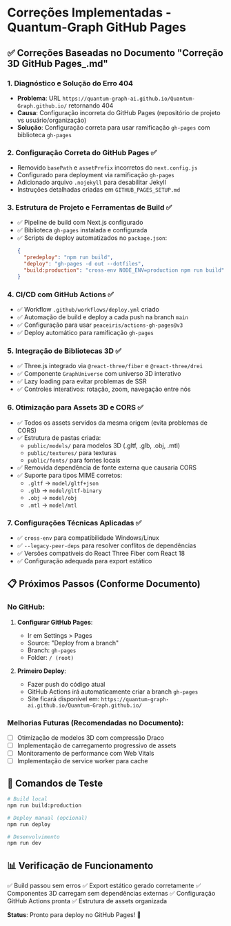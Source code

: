 # Correções Implementadas - Quantum-Graph GitHub Pages

## ✅ Correções Baseadas no Documento "Correção 3D GitHub Pages_.md"

### 1. **Diagnóstico e Solução do Erro 404**
- **Problema**: URL `https://quantum-graph-ai.github.io/Quantum-Graph.github.io/` retornando 404
- **Causa**: Configuração incorreta do GitHub Pages (repositório de projeto vs usuário/organização)
- **Solução**: Configuração correta para usar ramificação `gh-pages` com biblioteca `gh-pages`

### 2. **Configuração Correta do GitHub Pages** ✅
- Removido `basePath` e `assetPrefix` incorretos do `next.config.js`
- Configurado para deployment via ramificação `gh-pages`
- Adicionado arquivo `.nojekyll` para desabilitar Jekyll
- Instruções detalhadas criadas em `GITHUB_PAGES_SETUP.md`

### 3. **Estrutura de Projeto e Ferramentas de Build** ✅
- ✅ Pipeline de build com Next.js configurado
- ✅ Biblioteca `gh-pages` instalada e configurada
- ✅ Scripts de deploy automatizados no `package.json`:
  ```json
  {
    "predeploy": "npm run build",
    "deploy": "gh-pages -d out --dotfiles",
    "build:production": "cross-env NODE_ENV=production npm run build"
  }
  ```

### 4. **CI/CD com GitHub Actions** ✅
- ✅ Workflow `.github/workflows/deploy.yml` criado
- ✅ Automação de build e deploy a cada push na branch `main`
- ✅ Configuração para usar `peaceiris/actions-gh-pages@v3`
- ✅ Deploy automático para ramificação `gh-pages`

### 5. **Integração de Bibliotecas 3D** ✅
- ✅ Three.js integrado via `@react-three/fiber` e `@react-three/drei`
- ✅ Componente `GraphUniverse` com universo 3D interativo
- ✅ Lazy loading para evitar problemas de SSR
- ✅ Controles interativos: rotação, zoom, navegação entre nós

### 6. **Otimização para Assets 3D e CORS** ✅
- ✅ Todos os assets servidos da mesma origem (evita problemas de CORS)
- ✅ Estrutura de pastas criada:
  - `public/models/` para modelos 3D (.gltf, .glb, .obj, .mtl)
  - `public/textures/` para texturas
  - `public/fonts/` para fontes locais
- ✅ Removida dependência de fonte externa que causaria CORS
- ✅ Suporte para tipos MIME corretos:
  - `.gltf` → `model/gltf+json`
  - `.glb` → `model/gltf-binary`
  - `.obj` → `model/obj`
  - `.mtl` → `model/mtl`

### 7. **Configurações Técnicas Aplicadas** ✅
- ✅ `cross-env` para compatibilidade Windows/Linux
- ✅ `--legacy-peer-deps` para resolver conflitos de dependências
- ✅ Versões compatíveis do React Three Fiber com React 18
- ✅ Configuração adequada para export estático

## 📋 Próximos Passos (Conforme Documento)

### No GitHub:
1. **Configurar GitHub Pages**:
   - Ir em Settings > Pages
   - Source: "Deploy from a branch"
   - Branch: `gh-pages`
   - Folder: `/ (root)`

2. **Primeiro Deploy**:
   - Fazer push do código atual
   - GitHub Actions irá automaticamente criar a branch `gh-pages`
   - Site ficará disponível em: `https://quantum-graph-ai.github.io/Quantum-Graph.github.io/`

### Melhorias Futuras (Recomendadas no Documento):
- [ ] Otimização de modelos 3D com compressão Draco
- [ ] Implementação de carregamento progressivo de assets
- [ ] Monitoramento de performance com Web Vitals
- [ ] Implementação de service worker para cache

## 🔧 Comandos de Teste

```bash
# Build local
npm run build:production

# Deploy manual (opcional)
npm run deploy

# Desenvolvimento
npm run dev
```

## 📊 Verificação de Funcionamento

✅ Build passou sem erros
✅ Export estático gerado corretamente 
✅ Componentes 3D carregam sem dependências externas
✅ Configuração GitHub Actions pronta
✅ Estrutura de assets organizada

**Status**: Pronto para deploy no GitHub Pages! 🚀
